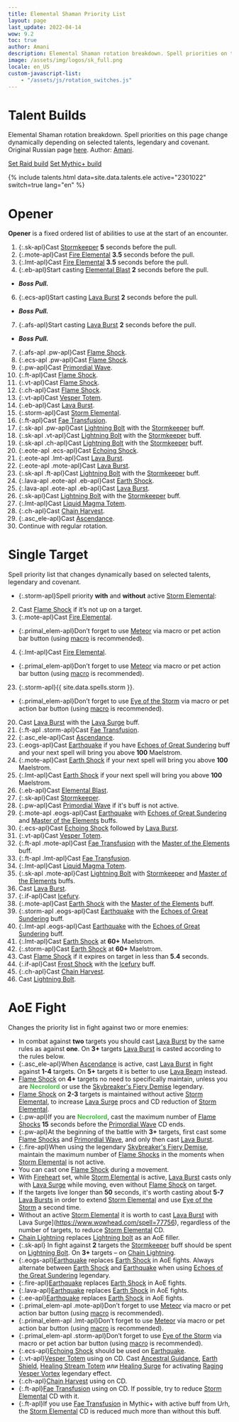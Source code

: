 ```yaml
---
title: Elemental Shaman Priority List
layout: page
last_update: 2022-04-14
wow: 9.2
toc: true
author: Amani
description: Elemental Shaman rotation breakdown. Spell priorities on this page change dynamically depending on selected talents, legendary and covenant. Author – Amani. 
image: /assets/img/logos/sk_full.png
locale: en_US
custom-javascript-list:
    - "/assets/js/rotation_switches.js"
---
```


# Talent Builds

Elemental Shaman rotation breakdown. Spell priorities on this page change dynamically depending on selected talents, legendary and covenant. Original Russian page [here](https://stormkeeper.ru/ele/rotation.html). Author: [Amani](https://www.twitch.tv/amanizandalari).

<div class="container">
  <div class="row">
    <div class="col text-center">
      <a href="/ele/rotation.html" id="raid_build_ele" button="button" class="btn btn-outline-primary guide-btn">Set Raid build</a>
      <a href="/ele/rotation.html" id="mplus_build_ele" button="button" class="btn btn-outline-primary guide-btn">Set Mythic+ build</a>
    </div>
  </div>
</div>

<p></p>

{% include talents.html data=site.data.talents.ele active="2301022" switch=true lang="en" %}

# Opener

**Opener** is a fixed ordered list of abilities to use at the start of an encounter.

1. {:.sk-apl}Cast [Stormkeeper](https://www.wowhead.com/spell=191634) **5** seconds before the pull.
3. {:.mote-apl}Cast [Fire Elemental](https://www.wowhead.com/spell=198067) **3.5** seconds before the pull.
3. {:.lmt-apl}Cast [Fire Elemental](https://www.wowhead.com/spell=198067) **3.5** seconds before the pull.
5. {:.eb-apl}Start casting [Elemental Blast](https://www.wowhead.com/spell=117014) **2** seconds before the pull.
  * ***Boss Pull.***
6. {:.ecs-apl}Start casting [Lava Burst](https://www.wowhead.com/spell=51505) **2** seconds before the pull.
  * ***Boss Pull.***
7. {:.afs-apl}Start casting [Lava Burst](https://www.wowhead.com/spell=51505) **2** seconds before the pull.
  * ***Boss Pull.***
7. {:.afs-apl .pw-apl}Cast [Flame Shock](https://www.wowhead.com/spell=188389).
7. {:.ecs-apl .pw-apl}Cast [Flame Shock](https://www.wowhead.com/spell=188389).
5. {:.pw-apl}Cast [Primordial Wave](https://www.wowhead.com/spell=326059).
5. {:.ft-apl}Cast [Flame Shock](https://www.wowhead.com/spell=188389). 
5. {:.vt-apl}Cast [Flame Shock](https://www.wowhead.com/spell=188389). 
5. {:.ch-apl}Cast [Flame Shock](https://www.wowhead.com/spell=188389). 
1. {:.vt-apl}Cast [Vesper Totem](https://www.wowhead.com/spell=324386).
7. {:.eb-apl}Cast [Lava Burst](https://www.wowhead.com/spell=51505).
9. {:.storm-apl}Cast [Storm Elemental](https://www.wowhead.com/spell=192249).
8. {:.ft-apl}Cast [Fae Transfusion](https://www.wowhead.com/spell=328923).
10. {:.sk-apl .pw-apl}Cast [Lightning Bolt](https://www.wowhead.com/spell=188196) with the [Stormkeeper](https://www.wowhead.com/spell=191634) buff.
11. {:.sk-apl .vt-apl}Cast [Lightning Bolt](https://www.wowhead.com/spell=188196) with the [Stormkeeper](https://www.wowhead.com/spell=191634) buff.
12. {:.sk-apl .ch-apl}Cast [Lightning Bolt](https://www.wowhead.com/spell=188196) with the [Stormkeeper](https://www.wowhead.com/spell=191634) buff.
13. {:.eote-apl .ecs-apl}Cast [Echoing Shock](https://www.wowhead.com/spell=320125).
14. {:.eote-apl .lmt-apl}Cast [Lava Burst](https://www.wowhead.com/spell=51505).
15. {:.eote-apl .mote-apl}Cast [Lava Burst](https://www.wowhead.com/spell=51505).
16. {:.sk-apl .ft-apl}Cast [Lightning Bolt](https://www.wowhead.com/spell=188196) with the [Stormkeeper](https://www.wowhead.com/spell=191634) buff.
17. {:.lava-apl .eote-apl .eb-apl}Cast [Earth Shock](https://www.wowhead.com/spell=8042).
18. {:.lava-apl .eote-apl .eb-apl}Cast [Lava Burst](https://www.wowhead.com/spell=51505).
19. {:.sk-apl}Cast [Lightning Bolt](https://www.wowhead.com/spell=188196) with the [Stormkeeper](https://www.wowhead.com/spell=191634) buff. 
26. {:.lmt-apl}Cast [Liquid Magma Totem](https://www.wowhead.com/spell=192222).
27. {:.ch-apl}Cast [Chain Harvest](https://www.wowhead.com/spell=320674).
28. {:.asc_ele-apl}Cast [Ascendance](https://www.wowhead.com/spell=114050).
29. Continue with regular rotation.


# Single Target 

Spell priority list that changes dynamically based on selected talents, legendary and covenant.

* {:.storm-apl}Spell priority **with** and **without** active [Storm Elemental](https://www.wowhead.com/spell=192249):

2. Cast [Flame Shock](https://www.wowhead.com/spell=188389) if it’s not up on a target.
3. {:.mote-apl}Cast [Fire Elemental](https://www.wowhead.com/spell=198067).
  * {:.primal_elem-apl}Don’t forget to use [Meteor](https://www.wowhead.com/spell=117588) via macro or pet action bar button (using [macro](https://stormearthandlava.com/guide/general/faq.html) is recommended).
4. {:.lmt-apl}Cast [Fire Elemental](https://www.wowhead.com/spell=198067).
  * {:.primal_elem-apl}Don’t forget to use [Meteor](https://www.wowhead.com/spell=117588) via macro or pet action bar button (using [macro](https://stormearthandlava.com/guide/general/faq.html) is recommended).
23. {:.storm-apl}{{ site.data.spells.storm }}.
  * {:.primal_elem-apl}Don’t forget to use [Eye of the Storm](https://www.wowhead.com/spell=157375) via macro or pet action bar button (using [macro](https://stormearthandlava.com/guide/general/faq.html) is recommended).
20. Cast [Lava Burst](https://www.wowhead.com/spell=51505) with the [Lava Surge](https://www.wowhead.com/spell=77756) buff.
21. {:.ft-apl .storm-apl}Cast [Fae Transfusion](https://www.wowhead.com/spell=328923).
24. {:.asc_ele-apl}Cast [Ascendance](https://www.wowhead.com/spell=114050).
25. {:.eogs-apl}Cast [Earthquake](https://www.wowhead.com/spell=61882) if you have [Echoes of Great Sundering](https://www.wowhead.com/spell=336215) buff and your next spell will bring you above **100** Maelstrom.
29. {:.mote-apl}Cast [Earth Shock](https://www.wowhead.com/spell=8042) if your next spell will bring you above **100** Maelstrom.
29. {:.lmt-apl}Cast [Earth Shock](https://www.wowhead.com/spell=8042) if your next spell will bring you above **100** Maelstrom.
15. {:.eb-apl}Cast [Elemental Blast](https://www.wowhead.com/spell=117014).
16. {:.sk-apl}Cast [Stormkeeper](https://www.wowhead.com/spell=191634).
17. {:.pw-apl}Cast [Primordial Wave](https://www.wowhead.com/spell=326059) if it's buff is not active.
37. {:.mote-apl .eogs-apl}Cast [Earthquake](https://www.wowhead.com/spell=61882) with [Echoes of Great Sundering](https://www.wowhead.com/spell=336215) and [Master of the Elements](https://www.wowhead.com/spell=16166) buffs.
26. {:.ecs-apl}Cast [Echoing Shock](https://www.wowhead.com/spell=320125) followed by [Lava Burst](https://www.wowhead.com/spell=51505).
38. {:.vt-apl}Cast [Vesper Totem](https://www.wowhead.com/spell=324386).
39. {:.ft-apl .mote-apl}Cast [Fae Transfusion](https://www.wowhead.com/spell=328923) with the [Master of the Elements](https://www.wowhead.com/spell=16166) buff.
40. {:.ft-apl .lmt-apl}Cast [Fae Transfusion](https://www.wowhead.com/spell=328923).
41. {:.lmt-apl}Cast [Liquid Magma Totem](https://www.wowhead.com/spell=192222).
42. {:.sk-apl .mote-apl}Cast [Lightning Bolt](https://www.wowhead.com/spell=188196) with [Stormkeeper](https://www.wowhead.com/spell=191634) and [Master of the Elements](https://www.wowhead.com/spell=16166) buffs.
43. Cast [Lava Burst](https://www.wowhead.com/spell=51505).
43. {:.if-apl}Cast [Icefury](https://www.wowhead.com/spell=210714).
44. {:.mote-apl}Cast [Earth Shock](https://www.wowhead.com/spell=8042) with the [Master of the Elements](https://www.wowhead.com/spell=16166) buff.
49. {:.storm-apl .eogs-apl}Cast [Earthquake](https://www.wowhead.com/spell=61882) with the [Echoes of Great Sundering](https://www.wowhead.com/spell=336215) buff.
50. {:.lmt-apl .eogs-apl}Cast [Earthquake](https://www.wowhead.com/spell=61882) with the [Echoes of Great Sundering](https://www.wowhead.com/spell=336215) buff.
52. {:.lmt-apl}Cast [Earth Shock](https://www.wowhead.com/spell=8042) at **60+** Maelstrom.
29. {:.storm-apl}Cast [Earth Shock](https://www.wowhead.com/spell=8042) at **60+** Maelstrom.
48. Cast [Flame Shock](https://www.wowhead.com/spell=188389) if it expires on target in less than **5.4** seconds.
53. {:.if-apl}Cast [Frost Shock](https://www.wowhead.com/spell=196840) with the [Icefury](https://www.wowhead.com/spell=210714) buff.
54. {:.ch-apl}Cast [Chain Harvest](https://www.wowhead.com/spell=320674).
57. Cast [Lightning Bolt](https://www.wowhead.com/spell=188196).

# AoE Fight

Changes the priority list in fight against two or more enemies:

* In combat against **two** targets you should cast [Lava Burst](https://www.wowhead.com/spell=51505) by the same rules as against **one**. On **3+** targets [Lava Burst](https://www.wowhead.com/spell=51505) is casted according to the rules below. 
* {:.asc_ele-apl}When [Ascendance](https://www.wowhead.com/spell=114050/) is active, cast [Lava Burst](https://www.wowhead.com/spell=51505) in fight against **1-4** targets. On **5+** targets it is better to use [Lava Beam](https://www.wowhead.com/spell=114074) instead.
* [Flame Shock](https://www.wowhead.com/spell=188389) on **4+** targets no need to specifically maintain, unless you are <span style="color:#40bf40;font-size:1em;">**Necrolord**</span> or use the [Skybreaker's Fiery Demise](https://www.wowhead.com/spell=336734/) legendary.
* [Flame Shock](https://www.wowhead.com/spell=188389) on **2-3** targets is maintained without active [Storm Elemental](https://www.wowhead.com/spell=192249/), to increase [Lava Surge](https://www.wowhead.com/spell=77756) procs and CD reduction of [Storm Elemental](https://www.wowhead.com/spell=192249/).
* {:.pw-apl}If you are <span style="color:#40bf40;font-size:1em;">**Necrolord**</span>, cast the maximum number of [Flame Shocks](https://www.wowhead.com/spell=188389) **15** seconds before the [Primordial Wave](https://www.wowhead.com/spell=326059) CD ends.
* {:.pw-apl}At the beginning of the battle with **3+** targets, first cast some [Flame Shocks](https://www.wowhead.com/spell=188389) and [Primordial Wave](https://www.wowhead.com/spell=326059), and only then cast [Lava Burst](https://www.wowhead.com/spell=51505).
* {:.fire-apl}When using the legendary [Skybreaker's Fiery Demise](https://www.wowhead.com/spell=336734/), maintain the maximum number of [Flame Shocks](https://www.wowhead.com/spell=188389) in the moments when [Storm Elemental](https://www.wowhead.com/spell=192249/) is not active.
* You can cast one [Flame Shock](https://www.wowhead.com/spell=188389) during a movement.
* With [Fireheart](https://www.wowhead.com/spell=364472) set, while [Storm Elemental](https://www.wowhead.com/spell=192249/) is active, [Lava Burst](https://www.wowhead.com/spell=51505) casts only with [Lava Surge](https://www.wowhead.com/spell=77756) while moving, even without [Flame Shock](https://www.wowhead.com/spell=188389) on target.
* If the targets live longer than **50** seconds, it's worth casting about **5-7** [Lava Bursts](https://www.wowhead.com/spell=51505) in order to extend [Storm Elemental](https://www.wowhead.com/spell=192249/) and use [Eye of the Storm](https://www.wowhead.com/spell=157375) a second time.
* Without an active [Storm Elemental](https://www.wowhead.com/spell=192249/) it is worth to cast [Lava Burst](https://www.wowhead.com/spell=51505) with Lava Surge](https://www.wowhead.com/spell=77756), regardless of the number of targets, to reduce [Storm Elemental](https://www.wowhead.com/spell=192249/) CD.
* [Chain Lightning](https://www.wowhead.com/spell=188443) replaces [Lightning bolt](https://www.wowhead.com/spell=188196) as an AoE filler.
* {:.sk-apl} In fight against **2** targets the [Stormkeeper](https://www.wowhead.com/spell=191634) buff should be spent on [Lightning Bolt](https://www.wowhead.com/spell=188196). On **3+** targets – on [Chain Lightning](https://www.wowhead.com/spell=188443).
* {:.eogs-apl}[Earthquake](https://www.wowhead.com/spell=61882) replaces [Earth Shock](https://www.wowhead.com/spell=8042) in AoE fights. Always alternate between [Earth Shock](https://www.wowhead.com/spell=8042) and [Earthquake](https://www.wowhead.com/spell=61882) when using [Echoes of the Great Sundering](https://www.wowhead.com/spell=336215) legendary.
* {:.fire-apl}[Earthquake](https://www.wowhead.com/spell=61882) replaces [Earth Shock](https://www.wowhead.com/spell=8042) in AoE fights.
* {:.lava-apl}[Earthquake](https://www.wowhead.com/spell=61882) replaces [Earth Shock](https://www.wowhead.com/spell=8042) in AoE fights.
* {:.ee-apl}[Earthquake](https://www.wowhead.com/spell=61882) replaces [Earth Shock](https://www.wowhead.com/spell=8042) in AoE fights.
* {:.primal_elem-apl .mote-apl}Don’t forget to use [Meteor](https://www.wowhead.com/spell=117588) via macro or pet action bar button (using [macro](https://stormearthandlava.com/guide/general/faq.html) is recommended).
* {:.primal_elem-apl .lmt-apl}Don’t forget to use [Meteor](https://www.wowhead.com/spell=117588) via macro or pet action bar button (using [macro](https://stormearthandlava.com/guide/general/faq.html) is recommended).
* {:.primal_elem-apl .storm-apl}Don’t forget to use [Eye of the Storm](https://www.wowhead.com/spell=157375) via macro or pet action bar button (using [macro](https://stormearthandlava.com/guide/general/faq.html) is recommended).
* {:.ecs-apl}[Echoing Shock](https://ru.wowhead.com/spell=320125) should be used on  [Earthquake](https://www.wowhead.com/spell=61882).
* {:.vt-apl}[Vesper Totem](https://www.wowhead.com/spell=324386) using on CD. Cast [Ancestral Guidance](https://www.wowhead.com/spell=108281), [Earth Shield](https://www.wowhead.com/spell=974), [Healing Stream Totem](https://www.wowhead.com/spell=5394) или [Healing Surge](https://www.wowhead.com/spell=8004) for activating [Raging Vesper Vortex](https://www.wowhead.com/spell=356789) legendary effect.
* {:.ch-apl}[Chain Harvest](https://www.wowhead.com/spell=320674) using on CD.
* {:.ft-apl}[Fae Transfusion](https://www.wowhead.com/spell=328923) using on CD. If possible, try to reduce  [Storm Elemental](https://www.wowhead.com/spell=192249/) CD with it.
* {:.ft-apl}If you use [Fae Transfusion](https://www.wowhead.com/spell=328923) in Mythic+ with active buff from Urh, the [Storm Elemental](https://www.wowhead.com/spell=192249/) CD is reduced much more than without this buff. 

